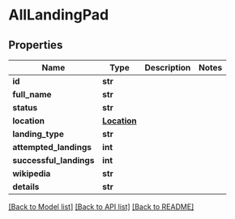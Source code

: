 # AllLandingPad

## Properties
Name | Type | Description | Notes
------------ | ------------- | ------------- | -------------
**id** | **str** |  | 
**full_name** | **str** |  | 
**status** | **str** |  | 
**location** | [**Location**](Location.md) |  | 
**landing_type** | **str** |  | 
**attempted_landings** | **int** |  | 
**successful_landings** | **int** |  | 
**wikipedia** | **str** |  | 
**details** | **str** |  | 

[[Back to Model list]](../README.md#documentation-for-models) [[Back to API list]](../README.md#documentation-for-api-endpoints) [[Back to README]](../README.md)


